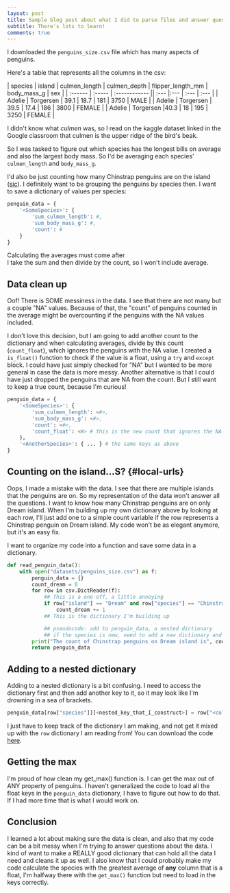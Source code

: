 ```yaml
---
layout: post
title: Sample blog post about what I did to parse files and answer questions about data
subtitle: There's lots to learn!
comments: true
---
```


I downloaded the `penguins_size.csv` file which has many aspects of penguins.

Here's a table that represents all the columns in the csv:

| species | island | culmen_length | culmen_depth | flipper_length_mm | body_mass_g | sex |
| :------ | :----- | :------------ || :--- |:--- | :--- | :--- |
| Adelie | Torgersen | 39.1 | 18.7 | 181 | 3750 | MALE |
| Adelie | Torgersen | 39.5 | 17.4 | 186 | 3800 | FEMALE |
| Adelie | Torgersen |40.3 | 18 | 195 | 3250 | FEMALE |

I didn't know what *culmen* was, so I read on the kaggle dataset linked in the Google classroom that culmen is the upper ridge of the bird's beak.

So I was tasked to figure out which species has the longest bills on average and also the largest body mass.
So I'd be averaging each species' `culmen_length` and `body_mass_g`.

I'd also be just counting how many Chinstrap penguins are on the island ([sic](#local-urls)).
I definitely want to be grouping the penguins by species then. I want to save a dictionary of values per species:

```python
penguin_data = {
    '<SomeSpecies>': {
        'sum_culmen_length': #,
        'sum_body_mass_g': #,
        'count': #
    }
}
```

Calculating the averages must come after \
I take the sum and then divide by the count, so I won't include average.

## Data clean up

Oof! There is SOME messiness in the data. I see that there are not many but a couple "NA" values.
Because of that, the "count" of penguins counted in the average might be overcounting if the penguins with the NA values included.

I don't love this decision, but I am going to add another count to the dictionary and when calculating averages, divide by this count (`count_float`), which ignores the penguins with the NA value.
I created a `is_float()` function to check if the value is a float, using a `try` and `except` block. I could have just simply checked for "NA" but I wanted to be more general in case the data is more messy.
Another alternative is that I could have just dropped the penguins that are NA from the count.
But I still want to keep a true count, because I'm curious!

```python
penguin_data = {
    '<SomeSpecies>': {
        'sum_culmen_length': <#>,
        'sum_body_mass_g': <#>,
        'count': <#>,
        'count_float': <#> # this is the new count that ignores the NA values
    }, 
    '<AnotherSpecies>': { ... } # the same keys as above
}
```

## Counting on the island...S? {#local-urls}

Oops, I made a mistake with the data. I see that there are multiple islands that the penguins are on.
So my representation of the data won't answer all the questions. 
I want to know how many Chinstrap penguins are on only Dream island.
When I'm building up my own dictionary above by looking at each row, I'll just add one to a simple count variable if the row represents a Chinstrap penguin on Dream island.
My code won't be as elegant anymore, but it's an easy fix.

I want to organize my code into a function and save some data in a dictionary.

```python
def read_penguin_data():
    with open("datasets/penguins_size.csv") as f:
        penguin_data = {}
        count_dream = 0
        for row in csv.DictReader(f):
            ## This is a one-off, a little annoying
            if row["island"] == "Dream" and row["species"] == "Chinstrap":
                count_dream += 1
            ## This is the dictionary I'm building up

            ## pseudocode: add to penguin_data, a nested dictionary
            ## if the species is new, need to add a new dictionary and set initial values. (count = 1, sum = initial_value)
        print("The count of Chinstrap penguins on Dream island is", count_dream)
        return penguin_data
```

## Adding to a nested dictionary

Adding to a nested dictionary is a bit confusing.
I need to access the dictionary first and then add another key to it, so it may look like I'm drowning in a sea of brackets. 
```python
penguin_data[row["species"]][<nested_key_that_I_construct>] = row["<column_name>"]
```

I just have to keep track of the dictionary I am making, and not get it mixed up with the `row` dictionary I am reading from! You can download the code [here](/code/unit1/penguins.py).

## Getting the max 

I'm proud of how clean my get_max() function is. I can get the max out of ANY property of penguins. I haven't generalized the code to load all the float keys in the `penguin_data` dictionary, I have to figure out how to do that. If I had more time that is what I would work on.

## Conclusion

I learned a lot about making sure the data is clean, and also that my code can be a bit messy when I'm trying to answer questions about the data. I kind of want to make a REALLY good dictionary that can hold all the data I need and cleans it up as well. I also know that I could probably make my code calculate the species with the greatest average of **any** column that is a float, I'm halfway there with the `get_max()` function but need to load in the keys correctly.
